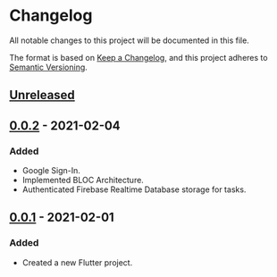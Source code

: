 # Changelog

All notable changes to this project will be documented in this file.

The format is based on [Keep a Changelog](https://keepachangelog.com/en/1.0.0/),
and this project adheres to [Semantic Versioning](https://semver.org/spec/v2.0.0.html).

## [Unreleased]

## [0.0.2] - 2021-02-04
### Added
- Google Sign-In.
- Implemented BLOC Architecture.
- Authenticated Firebase Realtime Database storage for tasks.

## [0.0.1] - 2021-02-01
### Added
- Created a new Flutter project.

[unreleased]: https://github.com/emirhanaydin/tasks-app/compare/v0.0.2...HEAD
[0.0.2]: https://github.com/emirhanaydin/tasks-app/compare/v0.0.1...v0.0.2
[0.0.1]: https://github.com/emirhanaydin/tasks-app/releases/tag/v0.0.1
